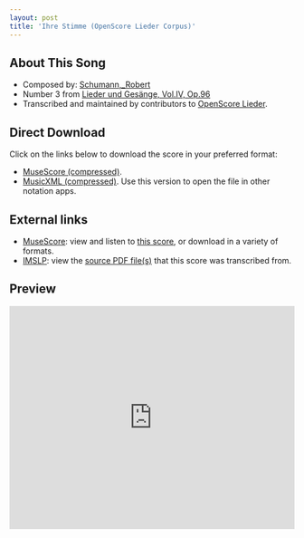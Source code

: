```yaml
---
layout: post
title: 'Ihre Stimme (OpenScore Lieder Corpus)'
---
```


## About This Song

- Composed by: [Schumann,_Robert](https://fourscoreandmore.org/openscore/lieder/Schumann,_Robert)
- Number 3 from [Lieder und Gesänge, Vol.IV, Op.96](https://fourscoreandmore.org/openscore/lieder/Schumann,_Robert/Lieder_und_Gesänge,_Vol.IV,_Op.96)
- Transcribed and maintained by contributors to [OpenScore Lieder].

[OpenScore Lieder]: https://musescore.com/openscore-lieder-corpus

## Direct Download

Click on the links below to download the score in your preferred format:
- [MuseScore (compressed)](https://github.com/openscore/lieder/blob/main/scores/Schumann,_Robert/Lieder_und_Gesänge,_Vol.IV,_Op.96/3_Ihre_Stimme/lc6834630.mscz?raw=true).
- [MusicXML (compressed)](https://github.com/openscore/lieder/blob/main/scores/Schumann,_Robert/Lieder_und_Gesänge,_Vol.IV,_Op.96/3_Ihre_Stimme/lc6834630.mxl?raw=true). Use this version to open the file in other notation apps.

## External links

- [MuseScore]: view and listen to [this score][MuseScore], or download in a variety of formats.
- [IMSLP]: view the [source PDF file(s)][IMSLP] that this score was transcribed from.

[MuseScore]: https://musescore.com/score/6834630
[IMSLP]: https://imslp.org/wiki/Special:ReverseLookup/271883

## Preview

<iframe width="100%" height="394" src="https://musescore.com/openscore-lieder-corpus/scores/6834630/embed" frameborder="0" allowfullscreen allow="autoplay; fullscreen"></iframe>

